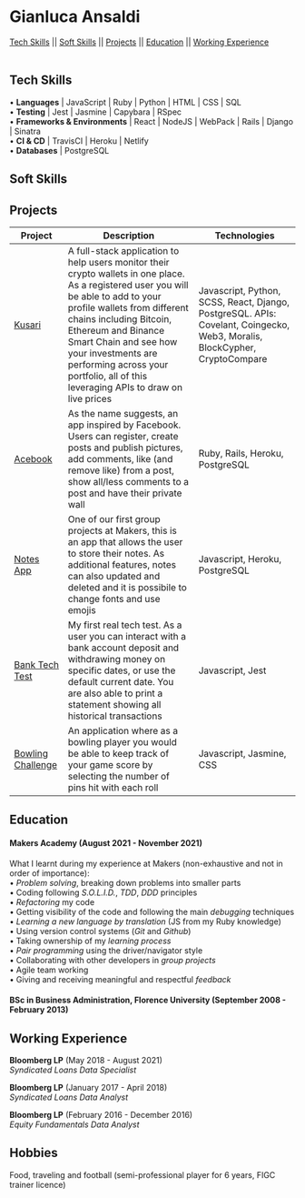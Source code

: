 # Gianluca Ansaldi
[Tech Skills](#tech-skills) || [Soft Skills](#soft-skills) || [Projects](#projects) || [Education](#education) || [Working Experience](#working-experience)<br>
<br>



## Tech Skills

• **Languages** | JavaScript | Ruby | Python | HTML | CSS | SQL<br>
• **Testing** | Jest | Jasmine | Capybara | RSpec<br>
• **Frameworks & Environments** | React | NodeJS | WebPack | Rails | Django | Sinatra<br>
• **CI & CD** | TravisCI | Heroku | Netlify<br>
• **Databases** | PostgreSQL<br>

## Soft Skills



## Projects
| **Project** | **Description** | **Technologies** |
| --- | --- | --- |
| [Kusari](https://github.com/EMDevelop/Kusari) | A full-stack application to help users monitor their crypto wallets in one place. As a registered user you will be able to add to your profile wallets from different chains including Bitcoin, Ethereum and Binance Smart Chain and see how your investments are performing across your portfolio, all of this leveraging APIs to draw on live prices | Javascript, Python, SCSS, React, Django, PostgreSQL. APIs: Covelant, Coingecko, Web3, Moralis, BlockCypher, CryptoCompare |
| [Acebook](https://github.com/Maldorana/Acebook) | As the name suggests, an app inspired by Facebook. Users can register, create posts and publish pictures, add comments, like (and remove like) from a post, show all/less comments to a post and have their private wall| Ruby, Rails, Heroku, PostgreSQL|
| [Notes App](https://github.com/EMDevelop/NotesApp)| One of our first group projects at Makers, this is an app that allows the user to store their notes. As additional features, notes can also updated and deleted and it is possibile to change fonts and use emojis| Javascript, Heroku, PostgreSQL |
| [Bank Tech Test](https://github.com/GianlucaAnsaldi/bank-tech-task) | My first real tech test. As a user you can interact with a bank account deposit and withdrawing money on specific dates, or use the default current date. You are also able to print a statement showing all historical transactions | Javascript, Jest|
| [Bowling Challenge](https://github.com/GianlucaAnsaldi/bowling-challenge)| An application where as a bowling player you would be able to keep track of your game score by selecting the number of pins hit with each roll | Javascript, Jasmine, CSS |

## Education

#### Makers Academy (August 2021 - November 2021)
What I learnt during my experience at Makers (non-exhaustive and not in order of importance):<br>
• *Problem solving*, breaking down problems into smaller parts<br>
• Coding following *S.O.L.I.D.*, *TDD*, *DDD* principles<br>
• *Refactoring* my code<br>
• Getting visibility of the code and following the main *debugging* techniques<br>
• *Learning a new language by translation* (JS from my Ruby knowledge)<br>
• Using version control systems (*Git* and *Github*)<br>
• Taking ownership of my *learning process*<br>
• *Pair programming* using the driver/navigator style<br>
• Collaborating with other developers in *group projects*<br>
• Agile team working<br>
• Giving and receiving meaningful and respectful *feedback*<br>



#### BSc in Business Administration, Florence University (September 2008 - February 2013)


## Working Experience

**Bloomberg LP** (May 2018 - August 2021)    
*Syndicated Loans Data Specialist*

**Bloomberg LP** (January 2017 - April 2018)    
*Syndicated Loans Data Analyst*

**Bloomberg LP** (February 2016 - December 2016)    
*Equity Fundamentals Data Analyst*



## Hobbies
Food, traveling and football (semi-professional player for 6 years, FIGC trainer licence)
